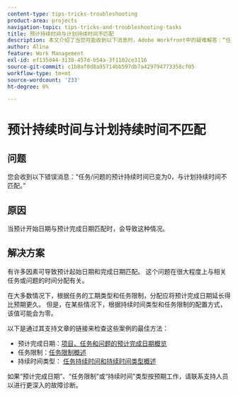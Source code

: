 ```yaml
---
content-type: tips-tricks-troubleshooting
product-area: projects
navigation-topic: tips-tricks-and-troubleshooting-tasks
title: 预计持续时间与计划持续时间不匹配
description: 本文介绍了当您可能收到以下消息时，Adobe Workfront中的疑难解答：“任务/问题的预计持续时间已变为0，与计划持续时间不匹配。”
author: Alina
feature: Work Management
exl-id: ef135d44-3138-457d-b54a-3f1102ce3116
source-git-commit: c1b8af0d8a95714bb597db7a429794773358cf05
workflow-type: tm+mt
source-wordcount: '233'
ht-degree: 0%

---
```


# 预计持续时间与计划持续时间不匹配

## 问题

您会收到以下错误消息：“任务/问题的预计持续时间已变为0，与计划持续时间不匹配。”

## 原因

当预计开始日期与预计完成日期匹配时，会导致这种情况。

## 解决方案

有许多因素可导致预计起始日期和完成日期匹配。 这个问题在很大程度上与相关任务或问题的时间分配有关。

在大多数情况下，根据任务的工期类型和任务限制，分配应将预计完成日期延长得比预期更久。 但是，在某些情况下，根据持续时间类型和任务限制的配置方式，该值可能会为零。

以下是通过其支持文章的链接来检查这些案例的最佳方法：

* 预计完成日期：[项目、任务和问题的预计完成日期概览](../../../manage-work/projects/planning-a-project/project-projected-completion-date.md)
* 任务限制：[任务限制概述](../../../manage-work/tasks/task-constraints/task-constraint-overview.md)
* 持续时间类型： [任务持续时间和持续时间类型概述](../../../manage-work/tasks/taskdurtn/task-duration-and-duration-type.md)

如果“预计完成日期”、“任务限制”或“持续时间”类型按预期工作，请联系支持人员以进行更深入的故障诊断。
